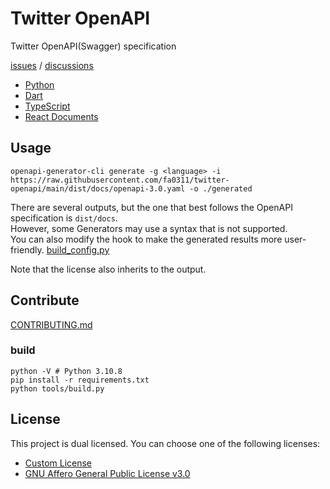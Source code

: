 # Twitter OpenAPI

Twitter OpenAPI(Swagger) specification

[issues](https://github.com/fa0311/twitter-openapi/issues) / [discussions](https://github.com/fa0311/twitter-openapi/discussions)

- [Python](https://github.com/fa0311/twitter_openapi_python)
- [Dart](https://github.com/fa0311/twitter_openapi_dart)
- [TypeScript](https://github.com/fa0311/twitter-openapi-typescript)
- [React Documents](https://github.com/fa0311/twitter-openapi-docs)

## Usage

```shell
openapi-generator-cli generate -g <language> -i https://raw.githubusercontent.com/fa0311/twitter-openapi/main/dist/docs/openapi-3.0.yaml -o ./generated
```

There are several outputs, but the one that best follows the OpenAPI specification is `dist/docs`.  
However, some Generators may use a syntax that is not supported.  
You can also modify the hook to make the generated results more user-friendly. [build_config.py](./tools/build_config.py)  

Note that the license also inherits to the output.

## Contribute

[CONTRIBUTING.md](./CONTRIBUTING.md)

### build

```shell
python -V # Python 3.10.8
pip install -r requirements.txt
python tools/build.py
```

## License

This project is dual licensed. You can choose one of the following licenses:

- [Custom License](./LICENSE)
- [GNU Affero General Public License v3.0](./LICENSE.AGPL)
